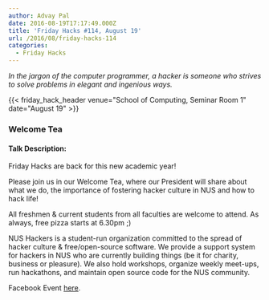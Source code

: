 ```yaml
---
author: Advay Pal
date: 2016-08-19T17:17:49.000Z
title: 'Friday Hacks #114, August 19'
url: /2016/08/friday-hacks-114
categories:
  - Friday Hacks
---
```


<em>In the jargon of the computer programmer, a hacker is someone who strives to solve problems in elegant and ingenious ways.</em>

{{< friday_hack_header venue="School of Computing, Seminar Room 1" date="August 19" >}}

### Welcome Tea

#### Talk Description:

Friday Hacks are back for this new academic year!

Please join us in our Welcome Tea, where our President will share about what we do, the importance of fostering hacker culture in NUS and how to hack life!

All freshmen & current students from all faculties are welcome to attend. As always, free pizza starts at 6.30pm ;)

NUS Hackers is a student-run organization committed to the spread of hacker culture & free/open-source software. We provide a support system for hackers in NUS who are currently building things (be it for charity, business or pleasure). We also hold workshops, organize weekly meet-ups, run hackathons, and maintain open source code for the NUS community.

Facebook Event [here](https://www.facebook.com/events/1763956070547370/).

